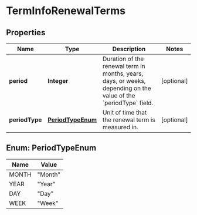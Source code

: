 

# TermInfoRenewalTerms


## Properties

| Name | Type | Description | Notes |
|------------ | ------------- | ------------- | -------------|
|**period** | **Integer** | Duration of the renewal term in months, years, days, or weeks, depending on the value of the &#x60;periodType&#x60; field.  |  [optional] |
|**periodType** | [**PeriodTypeEnum**](#PeriodTypeEnum) | Unit of time that the renewal term is measured in.  |  [optional] |



## Enum: PeriodTypeEnum

| Name | Value |
|---- | -----|
| MONTH | &quot;Month&quot; |
| YEAR | &quot;Year&quot; |
| DAY | &quot;Day&quot; |
| WEEK | &quot;Week&quot; |



